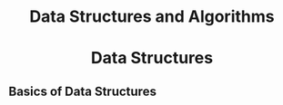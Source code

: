 <h1 align="center">Data Structures and Algorithms</h1>
<!-- <p align="center"><strong>Lecture Notes • Source Code • Resources • by @Shavkatjon-O</strong></p> -->

<!-- <p align="center">Your must-have cheat sheet on Data Structures and Algorithms! 🚀</p> -->

<!-- ![Data Structures and Computer Algorithms](images/dsa-main.png) -->

<!-- > Welcome to the Data Structures and Algorithms repository! This repository contains lecture notes and source code implementations of various data structures and algorithms in C++, Java, and Python. -->

<!-- **Made by** [Shavkatjon-O](https://github.com/Shavkatjon-O) ⚡️ -->

<!-- ![Line](images/line.png) -->
<!-- 
| | Python | Java | C++ |
|----------|----------|----------|----------|
| Binary Search Algorithm | Row 1, Col 2 | Row 1, Col 3 | Row 1, Col 3 |
| Selection Sort Algorithm | Row 2, Col 2 | Row 2, Col 3 | Row 1, Col 3 |
| Linked List Implementation | Row 3, Col 2 | Row 3, Col 3 | Row 1, Col 3 | -->

<!-- ![Line](images/line.png) -->

<!-- ## Table of Contents

- [Introduction](#introduction)
- [Data Structures](#data-structures)
  - [Basics of Data Structures](#data-structures-basics)
    - [Introduction](#data-structures-introduction)
    - [Abstract Data Types](#abstract-data-types)
    - [Asymptotic Notation](#asymptotic-notation)
    - [Analyzing Runtime Complexity](#analyzing-runtime-complexity)
    - [Analyzing Space Compexity](#analyzing-space-complexity)
- [Computer Algorithms](#computer-algorithms) -->

<!-- ![Line](images/line.png) -->

<!-- <h1 align="center">Data Structures</h1> -->

<!-- ## Basics of Data Structures -->

<!-- Data structures are fundamental components in computer science that enable the organization, storage, and manipulation of data to efficiently perform various operations. They play a crucial role in designing algorithms and optimizing software applications. -->

<!-- ![Data Structures](images/data-structures.png) -->

<!-- > Choosing the right data structure depends on the specific requirements and operations of the algorithm or application being developed. Efficient data structure selection is crucial for achieving optimal performance and resource utilization. -->


<!-- ## Table of Contents
- [Section 1](#section-1)
  - [Subsection 1.1](#subsection-1.1)
  - [Subsection 1.2](#subsection-1.2)
- [Section 2](#section-2)
  - [Subsection 2.1](#subsection-2.1)
  - [Subsection 2.2](#subsection-2.2)


## 📚 Table of Contents
- [Introduction](#introduction)
- [Features](#features)
- [Installation](#installation)
- [Usage](#usage)



<details>
  <summary>Table of Contents</summary>

  - [Section 1](#section-1)
    - [Subsection 1.1](#subsection-1.1)
    - [Subsection 1.2](#subsection-1.2)
  - [Section 2](#section-2)
    - [Subsection 2.1](#subsection-2.1)
    - [Subsection 2.2](#subsection-2.2)
</details>


## Table of Contents

- [Section 1](#section-1)
---
- [Section 2](#section-2)
---
- [Section 3](#section-3)


## **Table of Contents**
- [*Section 1*](#section-1)
- [**Section 2**](#section-2)
- [_Section 3_](#section-3)

<span style="color: green;">**Table of Contents**</span>
- <span style="color: blue;">[Section 1](#section-1)</span>
- <span style="color: red;">[Section 2](#section-2)</span>
- <span style="color: purple;">[Section 3](#section-3)</span>
 -->

<!-- ## Table of Contents

1. [Introduction](#introduction)
2. [Languages](#languages)
3. [Directory Structure](#directory-structure)
4. [How to Use](#how-to-use)
5. [Contributing](#contributing)
6. [License](#license)

## Introduction

This repository serves as a resource for learning and implementing fundamental data structures and algorithms. Whether you are a student, programmer, or anyone interested in sharpening your problem-solving skills, you'll find a variety of materials and code snippets here.

## Languages

The code examples are provided in the following programming languages:

- Python
- Java
- C++

Feel free to explore the language-specific folders to find the implementation that best suits your needs.

## Directory Structure

The repository is organized into different directories based on programming languages. Each language folder contains subdirectories for various topics, such as arrays, linked lists, sorting algorithms, searching algorithms, etc.

```
/data-structures-and-algorithms
|-- python
| |-- arrays
| |-- linked_lists
| |-- sorting
| |-- searching
| ...
|-- java
| |-- arrays
| |-- linked_lists
| |-- sorting
| |-- searching
| ...
|-- cpp
| |-- arrays
| |-- linked_lists
| |-- sorting
| |-- searching
| ...
``` -->

<h1 align="center">Data Structures</h1>

## Basics of Data Structures 